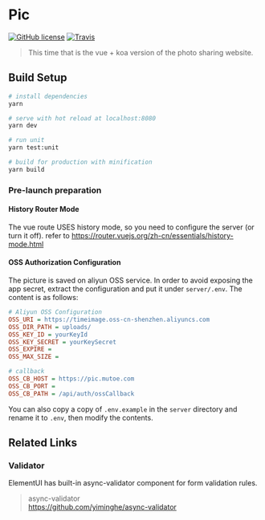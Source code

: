 # Pic


[![GitHub license](https://img.shields.io/github/license/mutoe/pic.svg?style=flat-square)](https://github.com/mutoe/pic/blob/master/LICENSE)
[![Travis](https://img.shields.io/travis/mutoe/pic.svg?style=flat-square)](https://www.travis-ci.org/mutoe/pic)

> This time that is the vue + koa version of the photo sharing website.

## Build Setup

``` bash
# install dependencies
yarn

# serve with hot reload at localhost:8080
yarn dev

# run unit
yarn test:unit

# build for production with minification
yarn build
```

### Pre-launch preparation

#### History Router Mode

The vue route USES history mode, so you need to configure the server (or turn it off).
refer to https://router.vuejs.org/zh-cn/essentials/history-mode.html

#### OSS Authorization Configuration

The picture is saved on aliyun OSS service.
In order to avoid exposing the app secret, extract the configuration and put it under `server/.env`.
The content is as follows:

``` ini
# Aliyun OSS Configuration
OSS_URI = https://timeimage.oss-cn-shenzhen.aliyuncs.com
OSS_DIR_PATH = uploads/
OSS_KEY_ID = yourKeyId
OSS_KEY_SECRET = yourKeySecret
OSS_EXPIRE =
OSS_MAX_SIZE =

# callback
OSS_CB_HOST = https://pic.mutoe.com
OSS_CB_PORT =
OSS_CB_PATH = /api/auth/ossCallback
```

You can also copy a copy of `.env.example` in the `server` directory 
and rename it to `.env`, then modify the contents.

## Related Links

### Validator

ElementUI has built-in async-validator component for form validation rules.

> async-validator  
https://github.com/yiminghe/async-validator
